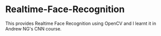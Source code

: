 # Realtime-Face-Recognition
This provides Realtime Face Recognition using OpenCV and I learnt it in Andrew NG's CNN course. 

